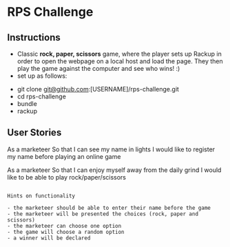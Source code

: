 # RPS Challenge

Instructions
-------

 -  Classic **rock, paper, scissors** game, where the player sets up Rackup in order to open the webpage on a local host and load the page.  They then play the game against the computer and see who wins! :)
 -  set up as follows:
* git clone git@github.com:[USERNAME]/rps-challenge.git
* cd rps-challenge
* bundle
* rackup

User Stories
----
As a marketeer
So that I can see my name in lights
I would like to register my name before playing an online game

As a marketeer
So that I can enjoy myself away from the daily grind
I would like to be able to play rock/paper/scissors
```

Hints on functionality

- the marketeer should be able to enter their name before the game
- the marketeer will be presented the choices (rock, paper and scissors)
- the marketeer can choose one option
- the game will choose a random option
- a winner will be declared

